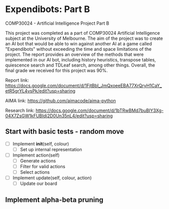 # Expendibots: Part B
COMP30024 - Artificial Intelligence
Project Part B

This project was completed as a part of COMP30024 Artificial Intelligence subject at the University of Melbourne.
The aim of the project was to create an AI bot that would be able to win against another AI at a game called "Expendibots" without exceeding the time and space limitations of the project.
The report provides an overview of the methods that were implemented in our AI bot, including history heuristics, transpose tables, quiescence search and TDLeaf search, among other things. Overall, the final grade we received for this project was 90%.

Report link: https://docs.google.com/document/d/1FjtBbI_JmQxoeeEBA77XrQryH1CaY_etR5grYL4vsPk/edit?usp=sharing

AIMA link: https://github.com/aimacode/aima-python

Research link: https://docs.google.com/document/d/1bTRwBMd7buBIY3Xg-04X7ZsGW1kFUBIdj2D0Un35nL4/edit?usp=sharing

## Start with basic tests - random move
- [ ] Implement __init__(self, colour)
  * [ ] Set up internal representation
    
- [ ] Implement action(self)
  * [ ] Generate actions
  * [ ] Filter for valid actions
  * [ ] Select actions
   
- [ ] Implement update(self, colour, action)
  * [ ] Update our board
  
## Implement alpha-beta pruning
